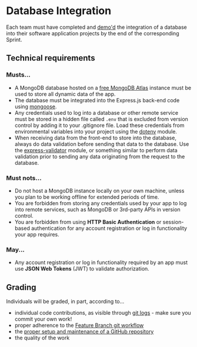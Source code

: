 # Database Integration

Each team must have completed and [demo'd](https://knowledge.kitchen/content/courses/agile-development-and-devops/scrum/stakeholder-demos/) the integration of a database into their software application projects by the end of the corresponding Sprint.

## Technical requirements

### Musts...

- A MongoDB database hosted on a [free MongoDB Atlas](https://www.mongodb.com/cloud/atlas) instance must be used to store all dynamic data of the app.
- The database must be integrated into the Express.js back-end code using [mongoose](https://mongoosejs.com/).
- Any credentials used to log into a database or other remote service must be stored in a hidden file called `.env` that is excluded from version control by adding it to your .gitignore file. Load these credentials from environmental variables into your project using the [dotenv](https://github.com/motdotla/dotenv) module.
- When receiving data from the front-end to store into the database, always do data validation before sending that data to the database. Use the [express-validator](https://express-validator.github.io/docs/) module, or something similar to perform data validation prior to sending any data originating from the request to the database.

### Must nots...

- Do not host a MongoDB instance locally on your own machine, unless you plan to be working offline for extended periods of time.
- You are forbidden from storing any credentials used by your app to log into remote services, such as MongoDB or 3rd-party APIs in version control.
- You are forbidden from using **HTTP Basic Authentication** or session-based authentication for any account registration or log in functionality your app requires.

### May...

- Any account registration or log in functionality required by an app must use **JSON Web Tokens** (JWT) to validate authorization.

## Grading

Individuals will be graded, in part, according to...

- individual code contributions, as visible through [git logs](https://github.com/bloombar/git-developer-contribution-analysis) - make sure you commit your own work!
- proper adherence to the [Feature Branch git workflow](https://knowledge.kitchen/content/courses/agile-development-and-devops/slides/feature-branch-workflow/)
- the [proper setup and maintenance of a GitHub repository](./instructions-0c-project-setup.md)
- the quality of the work